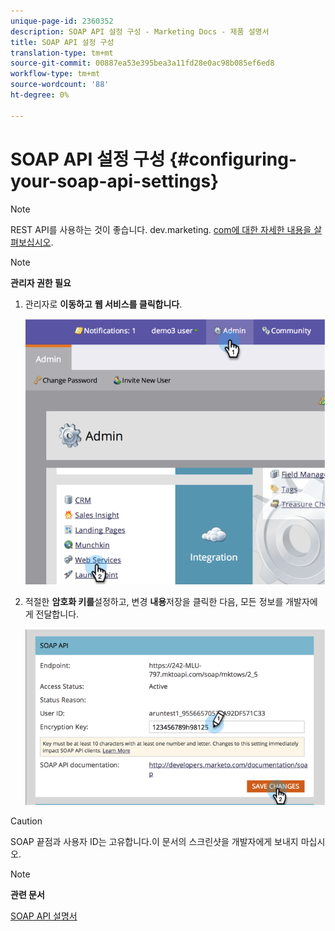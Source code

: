```yaml
---
unique-page-id: 2360352
description: SOAP API 설정 구성 - Marketing Docs - 제품 설명서
title: SOAP API 설정 구성
translation-type: tm+mt
source-git-commit: 00887ea53e395bea3a11fd28e0ac98b085ef6ed8
workflow-type: tm+mt
source-wordcount: '88'
ht-degree: 0%

---
```



# SOAP API 설정 구성 {#configuring-your-soap-api-settings}

>[!NOTE]
>
>REST API를 사용하는 것이 좋습니다. dev.marketing. [com에 대한 자세한 내용을 살펴보십시오](http://developers.marketo.com/documentation/rest/).

>[!NOTE]
>
>**관리자 권한 필요**

1. 관리자로 **이동하고** **웹 서비스를 클릭합니다**.

   ![](assets/image2014-9-19-10-3a58-3a11.png)

1. 적절한 **암호화 키를**&#x200B;설정하고, 변경 **내용**&#x200B;저장을 클릭한 다음, 모든 정보를 개발자에게 전달합니다.

   ![](assets/image2014-9-19-11-3a0-3a46.png)

>[!CAUTION]
>
>SOAP 끝점과 사용자 ID는 고유합니다.이 문서의 스크린샷을 개발자에게 보내지 마십시오.

>[!NOTE]
>
>**관련 문서**
>
>[SOAP API 설명서](http://developers.marketo.com/documentation/soap/)

